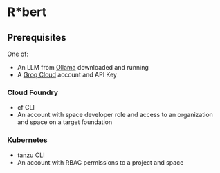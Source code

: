 # R*bert

## Prerequisites

One of:

* An LLM from [Ollama](https://ollama.com) downloaded and running
* A [Groq Cloud](https://groq.com) account and API Key

### Cloud Foundry

* cf CLI
* An account with space developer role and access to an organization and space on a target foundation

### Kubernetes

* tanzu CLI
* An account with RBAC permissions to a project and space
